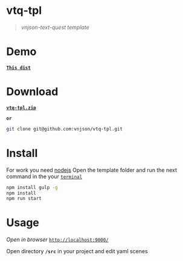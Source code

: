# vtq-tpl
> _vnjson-text-quest template_


# Demo
[__`This dist`__](https://vnjson.github.io/vtq-tpl/dist/)

# Download
[__`vtq-tpl.zip`__](https://github.com/vnjson/vtq/archive/main.zip)

__`or`__

```sh 
git clone git@github.com:vnjson/vtq-tpl.git
```
# Install
For work you need [nodejs](https://nodejs.org/en/)
Open the template folder and run the next command in the your [`terminal`](https://youtu.be/MBBWVgE0ewk)

```sh
npm install gulp -g
npm install
npm run start
```

# Usage
*Open in browser* [`http://localhost:9000/`](http://localhost:9000/)

Open directory __`/src`__ in your project and edit yaml scenes

